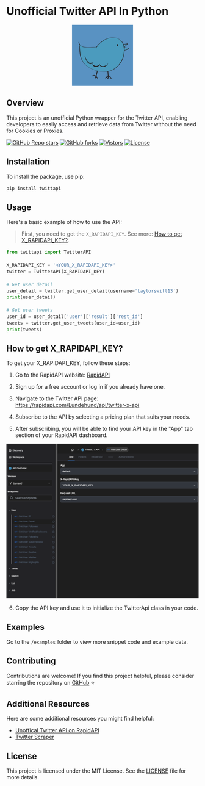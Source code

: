 # Unofficial Twitter API In Python

<p align="center">
  <img src="https://github.com/twittapi-labs/twitter-api/blob/main/public/images/logo.png" width="160">
</p>

## Overview
This project is an unofficial Python wrapper for the Twitter API, enabling developers to easily access and retrieve data from Twitter without the need for Cookies or Proxies.

[![GitHub Repo stars](https://img.shields.io/github/stars/twittapi-labs/twitter-api?style=social)](https://github.com/twittapi-labs/twitter-api/stargazers/)
[![GitHub forks](https://img.shields.io/github/forks/twittapi-labs/twitter-api?style=social)](https://github.com/twittapi-labs/twitter-api/network/)
[![Vistors](https://visitor-badge.laobi.icu/badge?page_id=twittapi-labs.twitter-api&title=Visitors)](https://github.com/twittapi-labs/twitter-api)
[![License](https://img.shields.io/github/license/twittapi-labs/twitter-api?label=License)](https://mit-license.org/)

## Installation
To install the package, use pip:
```bash
pip install twittapi
```

## Usage
Here's a basic example of how to use the API:

> First, you need to get the `X_RAPIDAPI_KEY`. See more: [How to get X_RAPIDAPI_KEY?](#how-to-get-x_rapidapi_key).

```python
from twittapi import TwitterAPI

X_RAPIDAPI_KEY = '<YOUR_X_RAPIDAPI_KEY>'
twitter = TwitterAPI(X_RAPIDAPI_KEY)

# Get user detail
user_detail = twitter.get_user_detail(username='taylorswift13')
print(user_detail)

# Get user tweets
user_id = user_detail['user']['result']['rest_id']
tweets = twitter.get_user_tweets(user_id=user_id)
print(tweets)
```

## How to get X_RAPIDAPI_KEY?
To get your X_RAPIDAPI_KEY, follow these steps:

1. Go to the RapidAPI website: [RapidAPI](https://rapidapi.com/)

2. Sign up for a free account or log in if you already have one.

3. Navigate to the Twitter API page: https://rapidapi.com/Lundehund/api/twitter-x-api

4. Subscribe to the API by selecting a pricing plan that suits your needs.

5. After subscribing, you will be able to find your API key in the "App" tab section of your RapidAPI dashboard.

![where-to-find-x-rapidapi-key](./public/images/where-to-find-x-rapidapi-key.png)

6. Copy the API key and use it to initialize the TwitterApi class in your code.

## Examples

Go to the `/examples` folder to view more snippet code and example data.

## Contributing
Contributions are welcome! If you find this project helpful, please consider starring the repository on [GitHub](https://github.com/twittapi-labs/twitter-api) ⭐️

## Additional Resources
Here are some additional resources you might find helpful:

- [Unoffical Twitter API on RapidAPI](https://rapidapi.com/Lundehund/api/twitter-x-api)
- [Twitter Scraper](https://apify.com/twittapi?fpr=hs6s8)

## License
This project is licensed under the MIT License. See the [LICENSE](LICENSE) file for more details.
